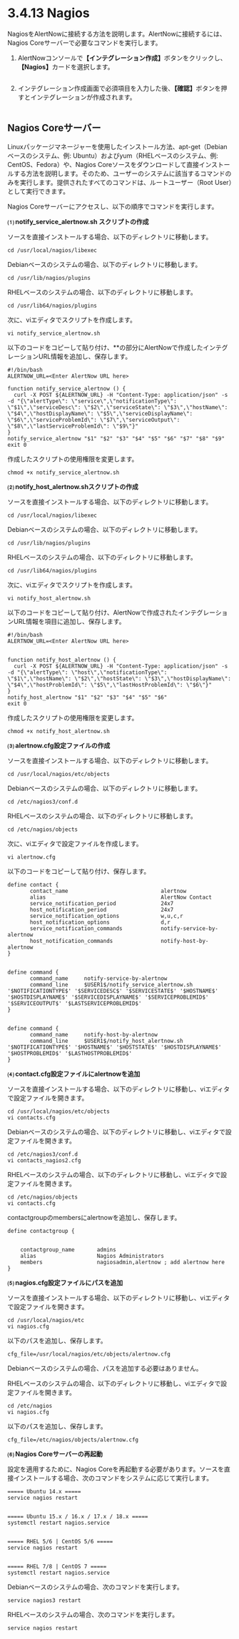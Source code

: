 # 3.4.13 Nagios

NagiosをAlertNowに接続する方法を説明します。AlertNowに接続するには、Nagios Coreサーバーで必要なコマンドを実行します。



1. AlertNowコンソール&#x3067;**【インテグレーション作成】**&#x30DC;タンをクリックし、**【Nagios】**&#x30AB;ードを選択します。

<figure><img src="../../.gitbook/assets/image (378).png" alt=""><figcaption></figcaption></figure>

2. インテグレーション作成画面で必須項目を入力した後、**【確認】**&#x30DC;タンを押すとインテグレーションが作成されます。

<figure><img src="../../.gitbook/assets/image (379).png" alt=""><figcaption></figcaption></figure>



## **Nagios Coreサーバー**

Linuxパッケージマネージャーを使用したインストール方法、apt-get（Debianベースのシステム、例:  Ubuntu）およびyum（RHELベースのシステム、例: CentOS、Fedora）や、Nagios Coreソースをダウンロードして直接インストールする方法を説明します。そのため、ユーザーのシステムに該当するコマンドのみを実行します。提供されたすべてのコマンドは、ルートユーザー（Root User）として実行できます。

&#x20;

Nagios Coreサーバーにアクセスし、以下の順序でコマンドを実行します。



**⑴ notify\_service\_alertnow.sh スクリプトの作成**



ソースを直接インストールする場合、以下のディレクトリに移動します。

```
cd /usr/local/nagios/libexec
```



Debianベースのシステムの場合、以下のディレクトリに移動します。

```
cd /usr/lib/nagios/plugins
```



RHELベースのシステムの場合、以下のディレクトリに移動します。

```
cd /usr/lib64/nagios/plugins
```



次に、viエディタでスクリプトを作成します。

```
vi notify_service_alertnow.sh
```



以下のコードをコピーして貼り付け、\*\*の部分にAlertNowで作成したインテグレーションURL情報を追加し、保存します。

```
#!/bin/bash
ALERTNOW_URL=<Enter AlertNow URL here>

function notify_service_alertnow () {
  curl -X POST ${ALERTNOW_URL} -H "Content-Type: application/json" -s -d "{\"alertType\": \"service\",\"notificationType\": \"$1\",\"serviceDesc\": \"$2\",\"serviceState\": \"$3\",\"hostName\": \"$4\",\"hostDisplayName\": \"$5\",\"serviceDisplayName\": \"$6\",\"serviceProblemId\": \"$7\",\"serviceOutput\": \"$8\",\"lastServiceProblemId\": \"$9\"}"
}
notify_service_alertnow "$1" "$2" "$3" "$4" "$5" "$6" "$7" "$8" "$9"
exit 0
```



作成したスクリプトの使用権限を変更します。

```
chmod +x notify_service_alertnow.sh
```



**⑵ notify\_host\_alertnow.shスクリプトの作成**



ソースを直接インストールする場合、以下のディレクトリに移動します。

```
cd /usr/local/nagios/libexec
```



Debianベースのシステムの場合、以下のディレクトリに移動します。

```
cd /usr/lib/nagios/plugins
```



RHELベースのシステムの場合、以下のディレクトリに移動します。

```
cd /usr/lib64/nagios/plugins
```



次に、viエディタでスクリプトを作成します。

```
vi notify_host_alertnow.sh
```



以下のコードをコピーして貼り付け、AlertNowで作成されたインテグレーションURL情報を項目に追加し、保存します。

```
#!/bin/bash
ALERTNOW_URL=<Enter AlertNow URL here>


function notify_host_alertnow () {
  curl -X POST ${ALERTNOW_URL} -H "Content-Type: application/json" -s -d "{\"alertType\": \"host\",\"notificationType\": \"$1\",\"hostName\": \"$2\",\"hostState\": \"$3\",\"hostDisplayName\": \"$4\",\"hostProblemId\": \"$5\",\"lastHostProblemId\": \"$6\"}"
}
notify_host_alertnow "$1" "$2" "$3" "$4" "$5" "$6"
exit 0
```



作成したスクリプトの使用権限を変更します。

```
chmod +x notify_host_alertnow.sh
```



**⑶ alertnow.cfg設定ファイルの作成**



ソースを直接インストールする場合、以下のディレクトリに移動します。

```
cd /usr/local/nagios/etc/objects
```



Debianベースのシステムの場合、以下のディレクトリに移動します。

```
cd /etc/nagios3/conf.d
```



RHELベースのシステムの場合、以下のディレクトリに移動します。

```
cd /etc/nagios/objects
```



次に、viエディタで設定ファイルを作成します。

```
vi alertnow.cfg
```



以下のコードをコピーして貼り付け、保存します。

```
define contact {
       contact_name                             alertnow
       alias                                    AlertNow Contact
       service_notification_period              24x7
       host_notification_period                 24x7
       service_notification_options             w,u,c,r
       host_notification_options                d,r
       service_notification_commands            notify-service-by-alertnow
       host_notification_commands               notify-host-by-alertnow
}


define command {
       command_name     notify-service-by-alertnow
       command_line     $USER1$/notify_service_alertnow.sh '$NOTIFICATIONTYPE$' '$SERVICEDESC$' '$SERVICESTATE$' '$HOSTNAME$' '$HOSTDISPLAYNAME$' '$SERVICEDISPLAYNAME$' '$SERVICEPROBLEMID$' '$SERVICEOUTPUT$' '$LASTSERVICEPROBLEMID$'
}


define command {
       command_name     notify-host-by-alertnow
       command_line     $USER1$/notify_host_alertnow.sh '$NOTIFICATIONTYPE$' '$HOSTNAME$' '$HOSTSTATE$' '$HOSTDISPLAYNAME$' '$HOSTPROBLEMID$' '$LASTHOSTPROBLEMID$'
}
```



**⑷ contact.cfg設定ファイルにalertnowを追加**



ソースを直接インストールする場合、以下のディレクトリに移動し、viエディタで設定ファイルを開きます。

```
cd /usr/local/nagios/etc/objects
vi contacts.cfg
```



Debianベースのシステムの場合、以下のディレクトリに移動し、viエディタで設定ファイルを開きます。

```
cd /etc/nagios3/conf.d
vi contacts_nagios2.cfg
```



RHELベースのシステムの場合、以下のディレクトリに移動し、viエディタで設定ファイルを開きます。

```
cd /etc/nagios/objects
vi contacts.cfg
```



contactgroupのmembersにalertnowを追加し、保存します。

```
define contactgroup {


    contactgroup_name       admins
    alias                   Nagios Administrators
    members                 nagiosadmin,alertnow ; add alertnow here
}
```



**⑸ nagios.cfg設定ファイルにパスを追加**



ソースを直接インストールする場合、以下のディレクトリに移動し、viエディタで設定ファイルを開きます。

```
cd /usr/local/nagios/etc
vi nagios.cfg
```



以下のパスを追加し、保存します。

```
cfg_file=/usr/local/nagios/etc/objects/alertnow.cfg
```



Debianベースのシステムの場合、パスを追加する必要はありません。

RHELベースのシステムの場合、以下のディレクトリに移動し、viエディタで設定ファイルを開きます。

```
cd /etc/nagios
vi nagios.cfg
```



以下のパスを追加し、保存します。

```
cfg_file=/etc/nagios/objects/alertnow.cfg
```



**⑹ Nagios Coreサーバーの再起動**



設定を適用するために、Nagios Coreを再起動する必要があります。ソースを直接インストールする場合、次のコマンドをシステムに応じて実行します。

```
===== Ubuntu 14.x =====
service nagios restart


===== Ubuntu 15.x / 16.x / 17.x / 18.x =====
systemctl restart nagios.service


===== RHEL 5/6 | CentOS 5/6 =====
service nagios restart


===== RHEL 7/8 | CentOS 7 =====
systemctl restart nagios.service
```



Debianベースのシステムの場合、次のコマンドを実行します。

```
service nagios3 restart
```



RHELベースのシステムの場合、次のコマンドを実行します。

```
service nagios restart
```

